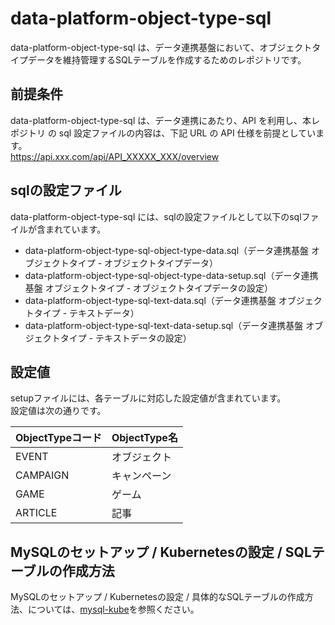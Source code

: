 # data-platform-object-type-sql 
data-platform-object-type-sql は、データ連携基盤において、オブジェクトタイプデータを維持管理するSQLテーブルを作成するためのレポジトリです。  

## 前提条件  
data-platform-object-type-sql は、データ連携にあたり、API を利用し、本レポジトリ の sql 設定ファイルの内容は、下記 URL の API 仕様を前提としています。  
https://api.xxx.com/api/API_XXXXX_XXX/overview

## sqlの設定ファイル
data-platform-object-type-sql には、sqlの設定ファイルとして以下のsqlファイルが含まれています。  

* data-platform-object-type-sql-object-type-data.sql（データ連携基盤 オブジェクトタイプ - オブジェクトタイプデータ）
* data-platform-object-type-sql-object-type-data-setup.sql（データ連携基盤 オブジェクトタイプ - オブジェクトタイプデータの設定）
* data-platform-object-type-sql-text-data.sql（データ連携基盤 オブジェクトタイプ - テキストデータ）
* data-platform-object-type-sql-text-data-setup.sql（データ連携基盤 オブジェクトタイプ - テキストデータの設定）

## 設定値

setupファイルには、各テーブルに対応した設定値が含まれています。  
設定値は次の通りです。

| ObjectTypeコード | ObjectType名             | 
| --------------- | ------------------------- | 
| EVENT           | オブジェクト              | 
| CAMPAIGN        | キャンペーン              | 
| GAME            | ゲーム                    | 
| ARTICLE         | 記事                      | 

## MySQLのセットアップ / Kubernetesの設定 / SQLテーブルの作成方法
MySQLのセットアップ / Kubernetesの設定 / 具体的なSQLテーブルの作成方法、については、[mysql-kube](https://github.com/latonaio/mysql-kube)を参照ください。
